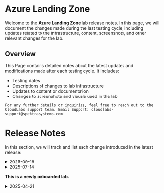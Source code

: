 # Azure Landing Zone
Welcome to the **Azure Landing Zone** lab release notes. In this page, we will document the changes made during the last testing cycle, including updates related to the infrastructure, content, screenshots, and other relevant changes for the lab.

## Overview

This Page contains detailed notes about the latest updates and modifications made after each testing cycle. It includes:

- Testing dates
- Descriptions of changes to lab infrastructure
- Updates to content or documentation
- Changes to screenshots and visuals used in the lab

`For any further details or inquiries, feel free to reach out to the CloudLabs support team. Email Support: cloudlabs-support@spektrasystems.com`


# Release Notes

In this section, we will track and list each change introduced in the latest release:




<details>
  
  <summary>2025-09-19</summary>

## Infrastructure Changes

NA

## Content Changes

  - **Change**:

    1. Updated and added instructions wherever required.
  
## Screenshot Updates

 - **Change**:

   1. Added screeshots according to new changes and UI updates.

## Testing Notes

   - **Testing Date**: 2025-09-19

</details>



<details>
  
  <summary>2025-07-14</summary>

## Infrastructure Changes

NA

## Content Changes

  - **Change**:

    1. Instructions were updated to be more precise and clear.
  
## Screenshot Updates

 - **Change**:

   1. Screenshots were added to enhance the overall user experience.

## Testing Notes

   - **Testing Date**: 2025-07-14

</details>

**This is a newly onboarded lab.**

<details>
  
  <summary>2025-04-21</summary>

## Infrastructure Changes

NA

## Content Changes

NA
  
## Screenshot Updates

NA

## Testing Notes

NA

</details>

